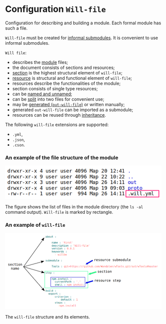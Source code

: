 # Configuration <code>Will-file</code>  

Configuration for describing and building a module. Each formal module has such a file.  

`Will-file` must be created for [informal submodules](SubmoduleInformal.md). It is convenient to use informal submodules.

`Will file`:  
- describes the [module](Module.md#Module) files;  
- the document consists of sections and resources;  
- [section](Structure.mdSection-will-file) is the highest structural element of `will-file`;  
- [resource](Structure.mdResources) is structural and functional element of `will-file`;  
- resources describe the functionalities of the module;  
- section consists of single type resources;  
- can be [named and unnamed](WillFileNamedAndSplit.md#Named-will-file);  
- can be [split](WillFileNamedAndSplit.md#Split-will-file) into two files for convenient use;
- may be [generated (`out-will-file`)](WillFileExported.md#Exported-will-file-out-will-file) or written manually;
- generated `out-will-file` can be imported as a submodule;
- resources can be reused through [inheritance](Inheritance.md).

The following `will-file` extensions are supported:
- `.yml`,
- `.json`,
- `.cson`.  

### An example of the file structure of the module

![will.file.png](./Images/will.file.png)

The figure shows the list of files in the module directory (the `ls -al` command output). `Will-file` is marked by rectangle.

### An example of `will-file`

![will.file.inner.png](./Images/will.file.inner.png)

The `will-file` structure and its elements.
